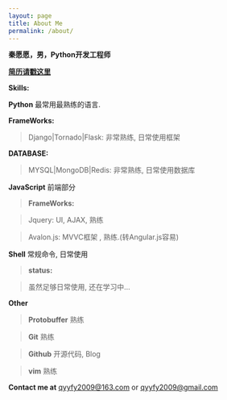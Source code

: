 ```yaml
---
layout: page
title: About Me
permalink: /about/
---
```


**秦愿愿，男，Python开发工程师**

**[简历请戳这里](https://github.com/MarcoQin/MarcoQin.github.io/blob/master/resume.md)**

**Skills:**

**Python**  最常用最熟练的语言.

**FrameWorks:**

>Django|Tornado|Flask: 非常熟练, 日常使用框架

**DATABASE:**

>MYSQL|MongoDB|Redis: 非常熟练, 日常使用数据库

**JavaScript**  前端部分

>**FrameWorks:**

>Jquery: UI, AJAX, 熟练

>Avalon.js: MVVC框架 , 熟练.(转Angular.js容易)

**Shell**  常规命令, 日常使用

>**status:**

>虽然足够日常使用, 还在学习中...

**Other**

>**Protobuffer** 熟练

>**Git** 熟练

>**Github** 开源代码, Blog

>**vim** 熟练

**Contact me at**  [qyyfy2009@163.com](mailto:qyyfy2009@163.com) or [qyyfy2009@gmail.com](mailto:qyyfy2009@gmail.com)
